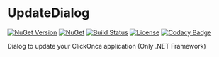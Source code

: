 # UpdateDialog
[![NuGet Version](https://img.shields.io/nuget/v/MintPlayer.NetFramework.UpdateDialog.svg?style=flat)](https://www.nuget.org/packages/MintPlayer.NetFramework.UpdateDialog)
[![NuGet](https://img.shields.io/nuget/dt/MintPlayer.NetFramework.UpdateDialog.svg?style=flat)](https://www.nuget.org/packages/MintPlayer.NetFramework.UpdateDialog)
[![Build Status](https://travis-ci.org/MintPlayer/MintPlayer.UpdateDialog.svg?branch=master)](https://travis-ci.org/MintPlayer/MintPlayer.UpdateDialog)
[![License](https://img.shields.io/badge/License-Apache%202.0-green.svg)](https://opensource.org/licenses/Apache-2.0)
[![Codacy Badge](https://app.codacy.com/project/badge/Grade/3b144e11dea14781a9b67a4bfd171c29)](https://www.codacy.com/gh/MintPlayer/MintPlayer.UpdateDialog?utm_source=github.com&amp;utm_medium=referral&amp;utm_content=MintPlayer/MintPlayer.UpdateDialog&amp;utm_campaign=Badge_Grade)

Dialog to update your ClickOnce application (Only .NET Framework)
